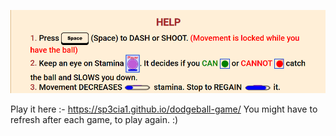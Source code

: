 ![Alt Text](images/instructions.png)

Play it here :- https://sp3cia1.github.io/dodgeball-game/
You might have to refresh after each game, to play again. :)
